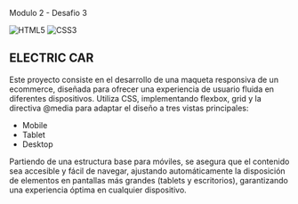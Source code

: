 Modulo 2 - Desafio 3

![HTML5](https://img.shields.io/badge/html5-%23E34F26.svg?style=flat&logo=html5&logoColor=white) ![CSS3](https://img.shields.io/badge/css3-%231572B6.svg?style=flat&logo=css3&logoColor=white)

## ELECTRIC CAR
Este proyecto consiste en el desarrollo de una maqueta responsiva de un ecommerce, diseñada para ofrecer una experiencia de usuario fluida en diferentes dispositivos. Utiliza CSS, implementando flexbox, grid y la directiva @media para adaptar el diseño a tres vistas principales:

- Mobile
- Tablet
- Desktop

Partiendo de una estructura base para móviles, se asegura que el contenido sea accesible y fácil de navegar, ajustando automáticamente la disposición de elementos en pantallas más grandes (tablets y escritorios), garantizando una experiencia óptima en cualquier dispositivo.
